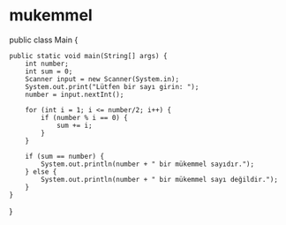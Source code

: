 # mukemmel
public class Main {

    public static void main(String[] args) {
        int number;
        int sum = 0;
        Scanner input = new Scanner(System.in);
        System.out.print("Lütfen bir sayı girin: ");
        number = input.nextInt();

        for (int i = 1; i <= number/2; i++) {
            if (number % i == 0) {
                sum += i;
            }
        }

        if (sum == number) {
            System.out.println(number + " bir mükemmel sayıdır.");
        } else {
            System.out.println(number + " bir mükemmel sayı değildir.");
        }
    }
}
